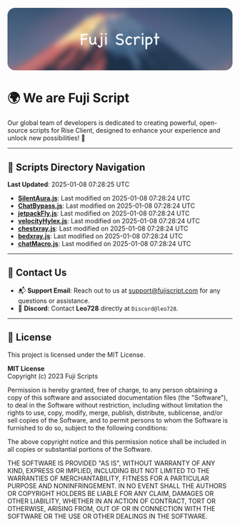 ![Banner](.github/b.webp)

# 🌍 **We are Fuji Script**

Our global team of developers is dedicated to creating powerful, open-source scripts for Rise Client, designed to enhance your experience and unlock new possibilities! 🌟

---
<!-- SCRIPTS_NAVIGATION_START -->
## 📂 **Scripts Directory Navigation**

**Last Updated**: 2025-01-08 07:28:25 UTC

- **[SilentAura.js](scripts/SilentAura.js)**: Last modified on 2025-01-08 07:28:24 UTC
- **[ChatBypass.js](scripts/ChatBypass.js)**: Last modified on 2025-01-08 07:28:24 UTC
- **[jetpackFly.js](scripts/jetpackFly.js)**: Last modified on 2025-01-08 07:28:24 UTC
- **[velocityHylex.js](scripts/velocityHylex.js)**: Last modified on 2025-01-08 07:28:24 UTC
- **[chestxray.js](scripts/chestxray.js)**: Last modified on 2025-01-08 07:28:24 UTC
- **[bedxray.js](scripts/bedxray.js)**: Last modified on 2025-01-08 07:28:24 UTC
- **[chatMacro.js](scripts/chatMacro.js)**: Last modified on 2025-01-08 07:28:24 UTC

<!-- SCRIPTS_NAVIGATION_END -->

---

## 💬 **Contact Us**  
- 📬 **Support Email**: Reach out to us at [support@fujiscript.com](mailto:support@fujiscript.com) for any questions or assistance.  
- 💬 **Discord**: Contact **Leo728** directly at `Discord@leo728`.

---

## 📜 **License**

This project is licensed under the MIT License.  

**MIT License**  
Copyright (c) 2023 Fuji Scripts  

Permission is hereby granted, free of charge, to any person obtaining a copy of this software and associated documentation files (the "Software"), to deal in the Software without restriction, including without limitation the rights to use, copy, modify, merge, publish, distribute, sublicense, and/or sell copies of the Software, and to permit persons to whom the Software is furnished to do so, subject to the following conditions:  

The above copyright notice and this permission notice shall be included in all copies or substantial portions of the Software.  

THE SOFTWARE IS PROVIDED "AS IS", WITHOUT WARRANTY OF ANY KIND, EXPRESS OR IMPLIED, INCLUDING BUT NOT LIMITED TO THE WARRANTIES OF MERCHANTABILITY, FITNESS FOR A PARTICULAR PURPOSE AND NONINFRINGEMENT. IN NO EVENT SHALL THE AUTHORS OR COPYRIGHT HOLDERS BE LIABLE FOR ANY CLAIM, DAMAGES OR OTHER LIABILITY, WHETHER IN AN ACTION OF CONTRACT, TORT OR OTHERWISE, ARISING FROM, OUT OF OR IN CONNECTION WITH THE SOFTWARE OR THE USE OR OTHER DEALINGS IN THE SOFTWARE.  
